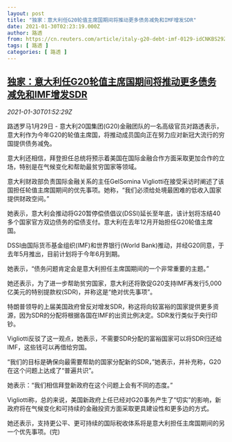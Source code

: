 ```yaml
---
layout: post
title: "独家：意大利任G20轮值主席国期间将推动更多债务减免和IMF增发SDR"
date: 2021-01-30T02:23:19.000Z
author: 路透
from: https://cn.reuters.com/article/italy-g20-debt-imf-0129-idCNKBS29Z047
tags: [ 路透 ]
categories: [ 路透 ]
---
```

<!--1611973399000-->
[独家：意大利任G20轮值主席国期间将推动更多债务减免和IMF增发SDR](https://cn.reuters.com/article/italy-g20-debt-imf-0129-idCNKBS29Z047)
------

<div>
<div><i>2021-01-30T01:52:29Z</i></div><p>路透罗马1月29日 - 意大利20国集团(G20)金融团队的一名高级官员对路透表示，意大利作为今年G20的轮值主席国，将推动成员国向正在努力应对新冠大流行的穷国提供债务减免。</p><p>意大利还相信，拜登担任总统将预示着美国在国际金融合作方面采取更加合作的立场，特别是在气候变化和帮助最贫穷国家等领域。</p><p>意大利财政部负责国际金融关系的主任GelSomina Vigliotti在接受采访时阐述了该国担任轮值主席国期间的优先事项。她称，“我们必须给处境最困难的低收入国家提供财政空间。”</p><p>她表示，意大利会推动将G20暂停偿债倡议(DSSI)延长至年底，该计划将冻结40多个国家官方双边债务的偿债支付。意大利在去年12月开始担任G20轮值主席国。</p><p>DSSI由国际货币基金组织(IMF)和世界银行(World Bank)推动，并经G20同意，于去年5月推出，目前计划将于今年6月到期。</p><p>她表示，“债务问题肯定会是意大利担任主席国期间的一个非常重要的主题。”</p><p>她还表示，为了进一步帮助贫穷国家，意大利还将敦促G20支持IMF再发行5,000亿美元的特别提款权(SDR)，并称这是“绝对优先事项”。</p><p>特朗普领导的上届美国政府曾反对增发SDR，称这将向较富裕的国家提供更多资源，因为SDR的分配将根据各国在IMF的出资比例决定。SDR发行类似于央行印钞。</p><p>Vigliotti反驳了这一观点，她表示，不需要SDR分配的富裕国家可以将SDR归还给IMF，这些钱可以再借给穷国。</p><p>“我们的目标是确保向最需要帮助的国家分配新的SDR，”她表示，并补充称，G20在这个问题上达成了“普遍共识”。</p><p>她表示：“我们相信拜登新政府在这个问题上会有不同的态度。”</p><p>Vigliotti称，总的来说，美国新政府上任已经对G20事务产生了“切实”的影响，新政府将在气候变化和可持续的金融投资方面采取更具建设性和更多边的方式。</p><p>她还表示，支持更公平、更可持续的国际税收体系将是意大利担任主席国期间的另一个优先事项。(完)</p>
</div>
